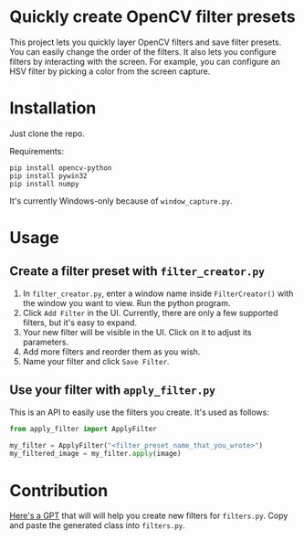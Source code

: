 # Quickly create OpenCV filter presets

This project lets you quickly layer OpenCV filters and save filter presets. You can easily change the order of the filters. It also lets you configure filters by interacting with the screen. For example, you can configure an HSV filter by picking a color from the screen capture.

# Installation

Just clone the repo.

Requirements:
```
pip install opencv-python
pip install pywin32
pip install numpy
```

It's currently Windows-only because of `window_capture.py`.

# Usage

## Create a filter preset with `filter_creator.py`

1. In `filter_creator.py`, enter a window name inside `FilterCreator()` with the window you want to view. Run the python program.
2. Click `Add Filter` in the UI. Currently, there are only a few supported filters, but it's easy to expand.
3. Your new filter will be visible in the UI. Click on it to adjust its parameters.
4. Add more filters and reorder them as you wish.
5. Name your filter and click `Save Filter`.

## Use your filter with `apply_filter.py`

This is an API to easily use the filters you create. It's used as follows:
```py
from apply_filter import ApplyFilter

my_filter = ApplyFilter("<filter_preset_name_that_you_wrote>")
my_filtered_image = my_filter.apply(image)
```

# Contribution

[Here's a GPT](https://chat.openai.com/g/g-84Wr6Wyxe-filter-class-creator) that will will help you create new filters for `filters.py`. Copy and paste the generated class into `filters.py`.